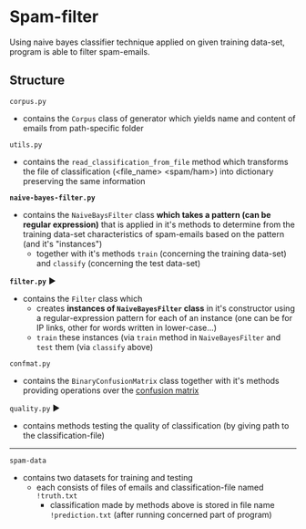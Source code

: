 # Spam-filter

Using naive bayes classifier technique applied on given training data-set, program is able to filter spam-emails.

## Structure

`corpus.py`  
- contains the `Corpus` class of generator which yields name and content of emails from path-specific folder
  
`utils.py`
- contains the `read_classification_from_file` method which transforms the file of classification (<file_name> <spam/ham>) into dictionary preserving the same information

<b>`naive-bayes-filter.py`</b>  
- contains the `NaiveBaysFilter` class <b>which takes a pattern (can be regular expression)</b> that is applied in it's methods to determine from the training data-set characteristics of spam-emails based on the pattern (and it's "instances") 
  - together with it's methods `train` (concerning the training data-set) and `classify` (concerning the test data-set)
  
<b>`filter.py`</b> ▶️
- contains the `Filter` class which 
  - creates <b>instances of `NaiveBayesFilter` class</b> in it's constructor using a regular-expression pattern for each of an instance (one can be for IP links, other for words written in lower-case...)
  - `train` these instances (via `train` method in `NaiveBayesFilter` and `test` them (via `classify` above)

`confmat.py` 
- contains the `BinaryConfusionMatrix` class together with it's methods providing operations over the <a href="https://en.wikipedia.org/wiki/Confusion_matrix">confusion matrix</a>

`quality.py` ▶️
- contains methods testing the quality of classification (by giving path to the classification-file)

<hr />

`spam-data`
- contains two datasets for training and testing
  - each consists of files of emails and classification-file named `!truth.txt`
    - classification made by methods above is stored in file name `!prediction.txt` (after running concerned part of program)






  
